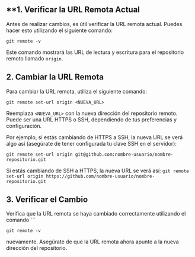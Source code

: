 ## **1. Verificar la URL Remota Actual
Antes de realizar cambios, es útil verificar la URL remota actual. Puedes hacer esto utilizando el siguiente comando:
```
git remote -v
```
Este comando mostrará las URL de lectura y escritura para el repositorio remoto llamado `origin`.

## 2. Cambiar la URL Remota
Para cambiar la URL remota, utiliza el siguiente comando:
```
git remote set-url origin <NUEVA_URL>
```

Reemplaza `<NUEVA_URL>` con la nueva dirección del repositorio remoto. Puede ser una URL HTTPS o SSH, dependiendo de tus preferencias y configuración.

Por ejemplo, si estás cambiando de HTTPS a SSH, la nueva URL se verá algo así (asegúrate de tener configurada tu clave SSH en el servidor):
```
git remote set-url origin git@github.com:nombre-usuario/nombre-repositorio.git
```

Si estás cambiando de SSH a HTTPS, la nueva URL se verá así:
```git remote set-url origin https://github.com/nombre-usuario/nombre-repositorio.git```

## 3. Verificar el Cambio
Verifica que la URL remota se haya cambiado correctamente utilizando el comando ```
```
git remote -v
``` 
nuevamente. Asegúrate de que la URL remota ahora apunte a la nueva dirección del repositorio.